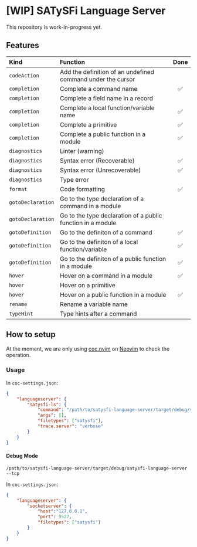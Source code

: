 # [WIP] SATySFi Language Server

This repository is work-in-progress yet.

## Features

|Kind             |Function                                                   |Done|
|:----------------|:----------------------------------------------------------|:--:|
|`codeAction`     |Add the definition of an undefined command under the cursor|    |
|`completion`     |Complete a command name                                    |✅  |
|`completion`     |Complete a field name in a record                          |    |
|`completion`     |Complete a local function/variable name                    |✅  |
|`completion`     |Complete a primitive                                       |✅  |
|`completion`     |Complete a public function in a module                     |✅  |
|`diagnostics`    |Linter (warning)                                           |    |
|`diagnostics`    |Syntax error (Recoverable)                                 |✅  |
|`diagnostics`    |Syntax error (Unrecoverable)                               |✅  |
|`diagnostics`    |Type error                                                 |    |
|`format`         |Code formatting                                            |✅  |
|`gotoDeclaration`|Go to the type declaration of a command in a module        |    |
|`gotoDeclaration`|Go to the type declaration of a public function in a module|    |
|`gotoDefinition` |Go to the definiton of a command                           |✅  |
|`gotoDefinition` |Go to the definiton of a local function/variable           |✅  |
|`gotoDefinition` |Go to the definiton of a public function in a module       |✅  |
|`hover`          |Hover on a command in a module                             |✅  |
|`hover`          |Hover on a primitive                                       |    |
|`hover`          |Hover on a public function in a module                     |✅  |
|`rename`         |Rename a variable name                                     |    |
|`typeHint`       |Type hints after a command                                 |    |

## How to setup

At the moment, we are only using
[coc.nvim](https://github.com/neoclide/coc.nvim) on [Neovim](https://github.com/neovim/neovim)
to check the operation.

### Usage

In `coc-settings.json`:

```json
{
    "languageserver": {
        "satysfi-ls": {
            "command": "/path/to/satysfi-language-server/target/debug/satysfi-language-server",
            "args": [],
            "filetypes": ["satysfi"],
            "trace.server": "verbose"
        }
    }
}
```

#### Debug Mode

```
/path/to/satysfi-language-server/target/debug/satysfi-language-server --tcp
```

In `coc-settings.json`:

```json
{
    "languageserver": {
        "socketserver": {
            "host":"127.0.0.1",
            "port": 9527,
            "filetypes": ["satysfi"]
        }
    }
}
```
